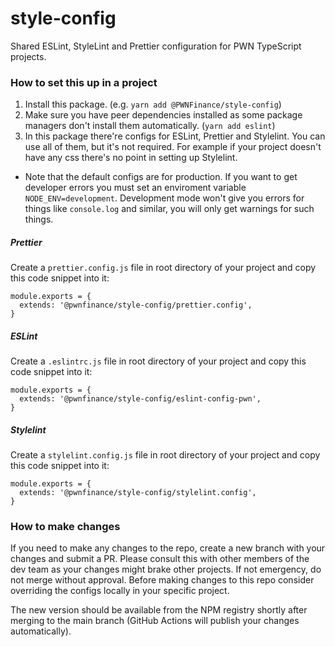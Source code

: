 # style-config

Shared ESLint, StyleLint and Prettier configuration for PWN TypeScript projects.

### How to set this up in a project

1. Install this package. (e.g. `yarn add @PWNFinance/style-config`)
2. Make sure you have peer dependencies installed as some package managers don't install them automatically. (`yarn add eslint`)
3. In this package there're configs for ESLint, Prettier and Stylelint. You can use all of them, but it's not required. For example if your project doesn't have any css there's no point in setting up Stylelint.

* Note that the default configs are for production. If you want to get developer errors you must set an enviroment variable `NODE_ENV=development`. Development mode won't give you errors for things like `console.log` and similar, you will only get warnings for such things.

##### Prettier

Create a `prettier.config.js` file in root directory of your project and copy this code snippet into it:

```
module.exports = {
  extends: '@pwnfinance/style-config/prettier.config',
}
```

##### ESLint

Create a `.eslintrc.js` file in root directory of your project and copy this code snippet into it:

```
module.exports = {
  extends: '@pwnfinance/style-config/eslint-config-pwn',
}
```

##### Stylelint

Create a `stylelint.config.js` file in root directory of your project and copy this code snippet into it:

```
module.exports = {
  extends: '@pwnfinance/style-config/stylelint.config',
}
```

### How to make changes

If you need to make any changes to the repo, create a new branch with your changes and submit a PR. Please consult this with other members of the dev team as your changes might brake other projects. If not emergency, do not merge without approval. Before making changes to this repo consider overriding the configs locally in your specific project.

The new version should be available from the NPM registry shortly after merging to the main branch (GitHub Actions will publish your changes automatically).
